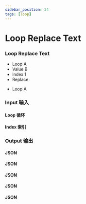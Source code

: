 ```yaml
---
sidebar_position: 24
tags: [loop]
---
```


# Loop Replace Text

<div className="patch-container">
    <div className="patch processor">
        <h3>Loop Replace Text</h3>
        <ul className="inputs">
            <li>Loop <span>A</span></li>
            <li>Value <span>B</span></li>
            <li>Index <span>1</span></li>
            <li>Replace <span className="patch-pulse-preview"><span className="dot"></span></span></li>
        </ul>
        <ul className="outputs">
            <li>Loop <span>A</span></li>
        </ul>
    </div>
</div>

<div className="port-descriptions">
<div className="inputs">

### Input 输入

#### Loop 循环

#### Index 索引

</div>
<div className="outputs">

### Output 输出

#### JSON

#### JSON

#### JSON

#### JSON

#### JSON

</div>
</div>